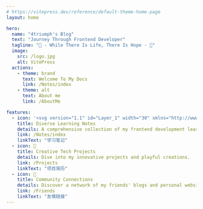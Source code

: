 ```yaml
---
# https://vitepress.dev/reference/default-theme-home-page
layout: home

hero:
  name: "4triumph's Blog"
  text: "Journey Through Frontend Developer"
  tagline: "🌱 - While There Is Life, There Is Hope - 🌟"
  image:
    src: /logo.jpg
    alt: VitePress
  actions:
    - theme: brand
      text: Welcome To My Docs
      link: /Notes/index
    - theme: alt
      text: About me
      link: /AboutMe

features:
  - icon: '<svg version="1.1" id="Layer_1" width="30" xmlns="http://www.w3.org/2000/svg" xmlns:xlink="http://www.w3.org/1999/xlink" x="0px" y="0px" viewBox="0 0 512 512" enable-background="new 0 0 512 512" xml:space="preserve"><linearGradient id="SVGID_1_" gradientUnits="userSpaceOnUse" x1="311.8838" y1="403.77" x2="311.8838" y2="49.0871" class="gradient-element">	<stop offset="0" class="primary-color-gradient" style="stop-color: #d500f9"></stop>	<stop offset="1" class="secondary-color-gradient" style="stop-color: #ffea00"></stop></linearGradient><path fill="url(#SVGID_1_)" d="M455.2,56.9v355.7H168.5v-20.4c0-31.1,31.1-56.3,69.4-56.3h0c40.8,0,74-26.9,74-60.1V136	c0-47.3,47.2-85.6,105.4-85.6h29.9C451.7,50.4,455.2,53.3,455.2,56.9z"></path><path d="M454.9,39.5H168.5c-4.4,0-8,3.6-8,8v365.8c0,4.4,3.6,8,8,8h286.4c4.4,0,8-3.6,8-8V47.5C462.9,43.1,459.4,39.5,454.9,39.5z	 M446.9,405.3H176.5V55.5h270.4V405.3z M228.9,131.7c0-4.4,3.6-8,8-8h149.6c4.4,0,8,3.6,8,8s-3.6,8-8,8H236.9	C232.5,139.7,228.9,136.1,228.9,131.7z M228.9,192.3c0-4.4,3.6-8,8-8h149.6c4.4,0,8,3.6,8,8s-3.6,8-8,8H236.9	C232.5,200.3,228.9,196.7,228.9,192.3z M228.9,252.9c0-4.4,3.6-8,8-8h149.6c4.4,0,8,3.6,8,8s-3.6,8-8,8H236.9	C232.5,260.9,228.9,257.3,228.9,252.9z M110.5,358.5v-95.3V87.5c0-4.4,3.6-8,8-8h24.9c4.4,0,8,3.6,8,8s-3.6,8-8,8h-16.9v167.6v95.3	c0,4.4-3.6,8-8,8S110.5,362.9,110.5,358.5z M412.9,438.1v15.2c0,4.4-3.6,8-8,8H118.5c-4.4,0-8-3.6-8-8v-64.9c0-4.4,3.6-8,8-8	s8,3.6,8,8v56.9h270.4v-7.2c0-4.4,3.6-8,8-8S412.9,433.7,412.9,438.1z"></path><path d="M39.9,94.9c0-14.6,11.8-26.4,26.4-26.4c4.4,0,8,3.6,8,8s-3.6,8-8,8c-5.7,0-10.4,4.7-10.4,10.4s4.7,10.4,10.4,10.4	c4.4,0,8,3.6,8,8s-3.6,8-8,8C51.8,121.3,39.9,109.4,39.9,94.9z M90.9,366.5h43c4.4,0,8-3.6,8-8s-3.6-8-8-8h-43c-4.4,0-8,3.6-8,8	S86.5,366.5,90.9,366.5z M149,380.5H38.6c-4.4,0-8,3.6-8,8s3.6,8,8,8H149c4.4,0,8-3.6,8-8S153.5,380.5,149,380.5z"></path></svg>'
    title: Diverse Learning Notes
    details: A comprehensive collection of my frontend development learning notes.
    link: /Notes/index
    linkText: "学习笔记"
  - icon: 🦄
    title: Creative Tech Projects
    details: Dive into my innovative projects and playful creations.
    link: /Projects
    linkText: "项目简历"
  - icon: 👫
    title: Community Connections
    details: Discover a network of my friends' blogs and personal websites.
    link: /Friends
    linkText: "友情链接"
---
```

